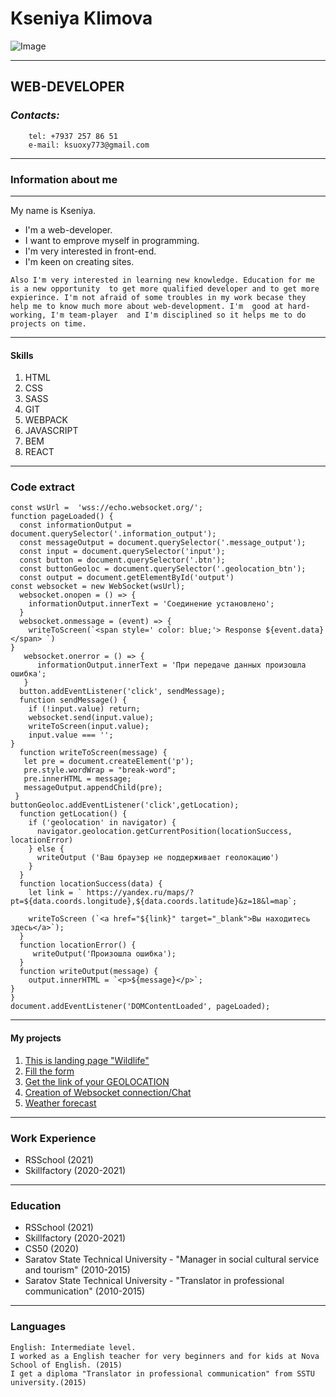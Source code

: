 #  Kseniya Klimova 
![Image](images/IMG_6745.jpg)

- - -

## **WEB-DEVELOPER** 
                        
  ### *Contacts:* 
        tel: +7937 257 86 51
        e-mail: ksuoxy773@gmail.com    
        

- - -
        
### Information about me 

- - -
 My name is Kseniya. 
* I'm a web-developer. 
* I want to emprove myself in programming. 
* I'm very interested in front-end. 
* I'm keen on creating sites. 

``Also I'm very interested in learning new knowledge.
 Education for me is a new opportunity 
 to get more qualified developer and to get more expierince.
  I'm not afraid of some troubles in my work becase they help me to know much more about web-development. I'm  good at hard-working, I'm team-player  and I'm disciplined so it helps me to do projects on time.``


- - -

#### Skills

1. HTML
2. CSS
3. SASS
4. GIT
5. WEBPACK
6. JAVASCRIPT
7. BEM
8. REACT

- - -
### Code extract
````
const wsUrl =  'wss://echo.websocket.org/';
function pageLoaded() {
  const informationOutput = document.querySelector('.information_output');
  const messageOutput = document.querySelector('.message_output');
  const input = document.querySelector('input');
  const button = document.querySelector('.btn');
  const buttonGeoloc = document.querySelector('.geolocation_btn');
  const output = document.getElementById('output')
const websocket = new WebSocket(wsUrl);
  websocket.onopen = () => {
    informationOutput.innerText = 'Соединение установлено';
  }
  websocket.onmessage = (event) => {
    writeToScreen(`<span style=' color: blue;'> Response ${event.data} </span> `)
}
   websocket.onerror = () => {
      informationOutput.innerText = 'При передаче данных произошла ошибка';
   }
  button.addEventListener('click', sendMessage);
  function sendMessage() {
    if (!input.value) return;
    websocket.send(input.value);
    writeToScreen(input.value);
    input.value === '';
}
  function writeToScreen(message) {
   let pre = document.createElement('p');
   pre.style.wordWrap = "break-word";
   pre.innerHTML = message;
   messageOutput.appendChild(pre);
 }
buttonGeoloc.addEventListener('click',getLocation);
  function getLocation() {
    if ('geolocation' in navigator) {
      navigator.geolocation.getCurrentPosition(locationSuccess, locationError)
    } else {
      writeOutput ('Ваш браузер не поддерживает геолокацию')
    }
  }
  function locationSuccess(data) {
    let link = ` https://yandex.ru/maps/?pt=${data.coords.longitude},${data.coords.latitude}&z=18&l=map`;
  
    writeToScreen (`<a href="${link}" target="_blank">Вы находитесь здесь</a>`);
  }
  function locationError() {
     writeOutput('Произошла ошибка');
  }
  function writeOutput(message) {
    output.innerHTML = `<p>${message}</p>`;
}
}
document.addEventListener('DOMContentLoaded', pageLoaded);
````
- - -
#### My projects
1. [This is landing page "Wildlife"](https://ksy336-wildlife.netlify.app/)
2. [Fill the form](https://codepen.io/ksuoxy/pen/abBbNqP)
3. [Get the link of your GEOLOCATION](https://codepen.io/ksuoxy/pen/wvzKxMQ)
4. [Creation of Websocket connection/Chat](https://codepen.io/ksuoxy/pen/NWRGjby)
5. [Weather forecast](https://codepen.io/ksuoxy/pen/QWKwrwg)

- - -
### Work Experience
* RSSchool (2021)
* Skillfactory (2020-2021)

- - -
### Education 
* RSSchool (2021)
* Skillfactory (2020-2021)
* CS50 (2020)
* Saratov State Technical University - "Manager in social cultural service and tourism" (2010-2015)
*  Saratov State Technical University - "Translator in professional communication" (2010-2015)

- - -
### Languages
```
English: Intermediate level.
I worked as a English teacher for very beginners and for kids at Nova School of English. (2015)
I get a diploma "Translator in professional communication" from SSTU university.(2015)

```



